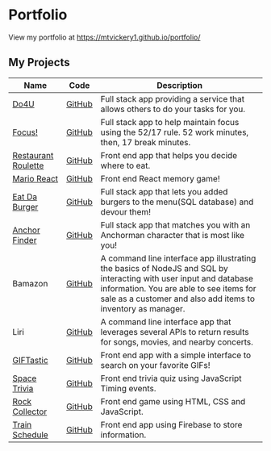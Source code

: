 # Portfolio
View my portfolio at https://mtvickery1.github.io/portfolio/

## My Projects
|Name|Code|Description|
|----|----|-----------|
|[Do4U](https://do-4-u.herokuapp.com/)|[GitHub](https://github.com/mtvickery1/do-4-u)|Full stack app providing a service that allows others to do your tasks for you.|
|[Focus!](https://limitless-basin-61713.herokuapp.com/)|[GitHub](https://github.com/mtvickery1/Focus)|Full stack app to help maintain focus using the 52/17 rule. 52 work minutes, then, 17 break minutes.|
|[Restaurant Roulette](https://mtvickery1.github.io/project_one/)|[GitHub](https://github.com/mtvickery1/project_one)|Front end app that helps you decide where to eat.|
|[Mario React](https://mtvickery1.github.io/React-Clicky-Game/)|[GitHub](https://github.com/mtvickery1/React-Clicky-Game)|Front end React memory game!|
|[Eat Da Burger](https://fast-hollows-29460.herokuapp.com/)|[GitHub](https://github.com/mtvickery1/burger)|Full stack app that lets you added burgers to the menu(SQL database) and devour them!|
|[Anchor Finder](https://shrouded-sea-72479.herokuapp.com/)|[GitHub](https://github.com/mtvickery1/Friend-Finder)|Full stack app that matches you with an Anchorman character that is most like you!|
|Bamazon|[GitHub](https://github.com/mtvickery1/bamazon)|A command line interface app illustrating the basics of NodeJS and SQL by interacting with user input and database information. You are able to see items for sale as a customer and also add items to inventory as manager.|
|Liri|[GitHub](https://github.com/mtvickery1/liri-node-app)|A command line interface app that leverages several APIs to return results for songs, movies, and nearby concerts.|
|[GIFTastic](https://mtvickery1.github.io/GIFTastic/)|[GitHub](https://github.com/mtvickery1/GIFTastic)|Front end app with a simple interface to search on your favorite GIFs!|
|[Space Trivia](https://mtvickery1.github.io/TriviaGame/)|[GitHub](https://github.com/mtvickery1/TriviaGame)|Front end trivia quiz using JavaScript Timing events.|
|[Rock Collector](https://mtvickery1.github.io/Rock-Collector/)|[GitHub](https://github.com/mtvickery1/Rock-Collector)|Front end game using HTML, CSS and JavaScript.|
|[Train Schedule](https://mtvickery1.github.io/Train-Schedule/)|[GitHub](https://github.com/mtvickery1/Train-Schedule)|Front end app using Firebase to store information.|

